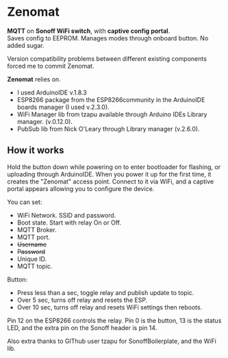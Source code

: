 # Zenomat
__MQTT__ on __Sonoff WiFi switch__, with __captive config portal__.  
Saves config to EEPROM. Manages modes through onboard button. No added sugar.  

Version compatibility problems between different existing components forced me to commit Zenomat.  

__Zenomat__ relies on.
 * I used ArduinoIDE v.1.8.3
 * ESP8266 package from the ESP8266community in the ArduinoIDE boards manager (I used v.2.3.0).
 * WiFi Manager lib from tzapu available through Arduino IDEs Library manager. (v.0.12.0).
 * PubSub lib from Nick O'Leary through Library manager (v.2.6.0).  
 
## How it works
Hold the button down while powering on to enter bootloader for flashing, or uploading through ArduinoIDE. When you power it up for the first time, it creates the "Zenomat" access point. Connect to it via WiFi, and a captive portal appears allowing you to configure the device. 

You can set:
 * WiFi Network. SSID and password.
 * Boot state. Start with relay On or Off.
 * MQTT Broker.
 * MQTT port.
 * ~~Username~~
 * ~~Password~~
 * Unique ID.
 * MQTT topic.
 
 Button:
  * Press less than a sec, toggle relay and publish update to topic.
  * Over 5 sec, turns off relay and resets the ESP.
  * Over 10 sec, turns off relay and resets WiFi settings then reboots.  


Pin 12 on the ESP8266 controls the relay. Pin 0 is the button, 13 is the status LED, and the extra pin on the Sonoff header is pin 14.


Also extra thanks to GIThub user tzapu for SonoffBoilerplate, and the WiFi lib. 
